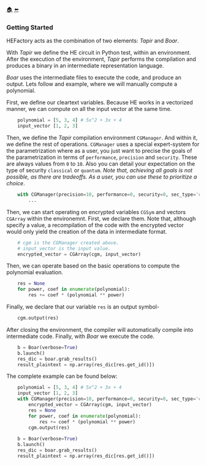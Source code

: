 [:house:](/docs/README.md) [:arrow_left:](/docs/README.md)
###  Getting Started

HEFactory acts as the combination of two elements: *Tapir* and *Boar*.

With *Tapir* we define the HE circuit in Python test, within an environment. After the execution of the environment, *Tapir* performs the compilation and produces a binary in an intermediate representation language.


*Boar* uses the intermediate files to execute the code, and produce an output.
Lets follow and example, where we will manually compute a polynomial.

First, we define our cleartext variables. Because HE works in a vectorized manner, we can compute on all the input vector at the same time.

```python
    polynomial = [5, 3, 4] # 5x^2 + 3x + 4
    input_vector [1, 2, 3]
```
Then, we define the *Tapir* compilation environment `CGManager`. And within it, we define the rest of operations. `CGManager` uses a special expert-system for the parametrization where as a user, you just want to precise the goals of the parametrization in terms of `performance`, `precision` and `security`. These are always values from `0` to `10`. Also you can detail your expectation on the type of security `classical` or `quantum`. *Note that, achieving all goals is not possible, as there are tradeoffs. As a user, you can use these to prioritize a choice*.

```python
    with CGManager(precision=10, performance=0, security=0, sec_type='classical') as cgm:
        ...
``` 

Then, we can start operating on encrypted variables `CGSym` and vectors `CGArray` within the environemnt. First, we declare them. Note that, although specify a value, a recompilation of the code with the encrypted vector would only yield the creation of the data in intermediate format.
```python
    # cgm is the CGManager created above.
    # input_vector is the input value. 
    encrypted_vector = CGArray(cgm, input_vector) 
```

Then, we can operate based on the basic operations to compute the polynomial evaluation.

```python
    res = None
    for power, coef in enumerate(polynomial):
        res += coef * (polynomial ** power) 
```

Finally, we declare that our variable `res` is an output symbol-

```python
    cgm.output(res)
```

After closing the environment, the compiler will automatically compile into intermediate code. Finally, with *Boar* we execute the code.

```python
    b = Boar(verbose=True)
    b.launch()
    res_dic = boar.grab_results()
    result_plaintext = np.array(res_dic[res.get_id()])
```

The complete example can be found below:

```python
    polynomial = [5, 3, 4] # 5x^2 + 3x + 4
    input_vector [1, 2, 3]
    with CGManager(precision=10, performance=0, security=0, sec_type='classical') as cgm:
        encrypted_vector = CGArray(cgm, input_vector)
        res = None
        for power, coef in enumerate(polynomial):
            res += coef * (polynomial ** power)
        cgm.output(res)
        
    b = Boar(verbose=True)
    b.launch()
    res_dic = boar.grab_results()
    result_plaintext = np.array(res_dic[res.get_id()])
```